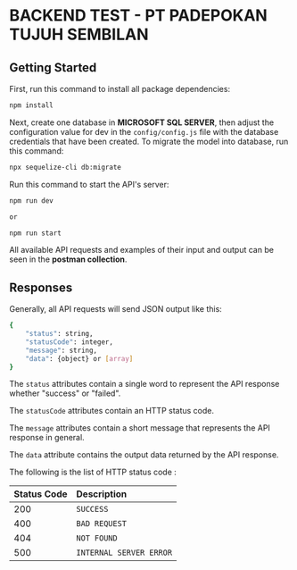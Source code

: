 # BACKEND TEST - PT PADEPOKAN TUJUH SEMBILAN

## Getting Started

First, run this command to install all package dependencies:

```bash
npm install
```
Next, create one database in **MICROSOFT SQL SERVER**, then adjust the configuration value for dev in the `config/config.js` file with the database credentials that have been created. To migrate the model into database, run this command:

```bash
npx sequelize-cli db:migrate
```

Run this command to start the API's server:

```bash
npm run dev

or

npm run start
```

All available API requests and examples of their input and output can be seen in the **postman collection**.

## Responses

Generally, all API requests will send JSON output like this:

```bash
{
    "status": string,
    "statusCode": integer,
    "message": string,
    "data": {object} or [array]
}
```
The `status` attributes contain a single word to represent the API response whether "success" or "failed".

The `statusCode` attributes contain an HTTP status code.

The `message` attributes contain a short message that represents the API response in general.

The `data` attribute contains the output data returned by the API response.

The following is the list of HTTP status code :

| Status Code | Description |
| :--- | :--- |
| 200 | `SUCCESS` |
| 400 | `BAD REQUEST` |
| 404 | `NOT FOUND` |
| 500 | `INTERNAL SERVER ERROR` |